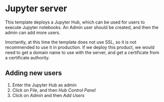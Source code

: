 # Jupyter server

This template deploys a Jupyter Hub, which can be used for users to execute Jupyter notebooks. An Admin user should be created, and then the admin can add more users.

Imortantly, at this time the template does not use SSL, so it is not recommended to use it in production. If we deploy this product, we would need to get a domain name to use with the server, and get a certificate from a certificate authority.

## Adding new users
1. Enter the Jupyter Hub as admin
2. Click on File, and then *Hub Control Panel*
3. Click on *Admin* and then *Add Users*